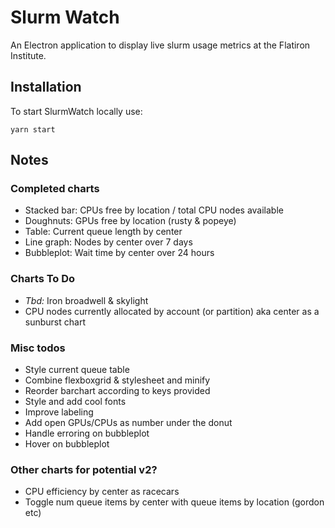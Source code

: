 # Slurm Watch

An Electron application to display live slurm usage metrics at the Flatiron Institute.

## Installation

To start SlurmWatch locally use:

```
yarn start
```

## Notes

### Completed charts

- Stacked bar: CPUs free by location / total CPU nodes available
- Doughnuts: GPUs free by location (rusty & popeye)
- Table: Current queue length by center
- Line graph: Nodes by center over 7 days
- Bubbleplot: Wait time by center over 24 hours

### Charts To Do

- _Tbd:_ Iron broadwell & skylight
- CPU nodes currently allocated by account (or partition) aka center as a sunburst chart

### Misc todos

- Style current queue table
- Combine flexboxgrid & stylesheet and minify
- Reorder barchart according to keys provided
- Style and add cool fonts
- Improve labeling
- Add open GPUs/CPUs as number under the donut
- Handle erroring on bubbleplot
- Hover on bubbleplot

### Other charts for potential v2?

- CPU efficiency by center as racecars
- Toggle num queue items by center with queue items by location (gordon etc)
